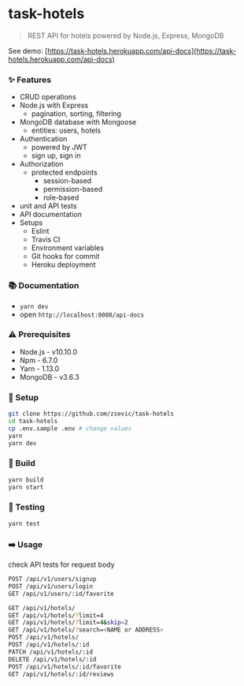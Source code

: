 # task-hotels

> REST API for hotels powered by Node.js, Express, MongoDB

See demo: [https://task-hotels.herokuapp.com/api-docs](https://task-hotels.herokuapp.com/api-docs)

### :sparkles: Features

- CRUD operations
- Node.js with Express
    - pagination, sorting, filtering
- MongoDB database with Mongoose
    - entities: users, hotels
- Authentication
    - powered by JWT
    - sign up, sign in
- Authorization
    - protected endpoints
        - session-based
        - permission-based
        - role-based
- unit and API tests
- API documentation
- Setups
    - Eslint
    - Travis CI
    - Environment variables
    - Git hooks for commit
    - Heroku deployment

### :books: Documentation

* `yarn dev`
* open `http://localhost:8080/api-docs`

### :warning: Prerequisites

* Node.js - v10.10.0
* Npm - 6.7.0
* Yarn - 1.13.0
* MongoDB - v3.6.3

### :wrench: Setup

```bash
git clone https://github.com/zsevic/task-hotels
cd task-hotels
cp .env.sample .env # change values
yarn
yarn dev
```

### :construction_worker: Build

```bash
yarn build
yarn start
```

### :rotating_light: Testing

```bash
yarn test
```

### :arrow_right: Usage

check API tests for request body

```bash
POST /api/v1/users/signup
POST /api/v1/users/login
GET /api/v1/users/:id/favorite

GET /api/v1/hotels/
GET /api/v1/hotels/?limit=4
GET /api/v1/hotels/?limit=4&skip=2
GET /api/v1/hotels/?search=<NAME or ADDRESS>
POST /api/v1/hotels/
POST /api/v1/hotels/:id
PATCH /api/v1/hotels/:id
DELETE /api/v1/hotels/:id
POST /api/v1/hotels/:id/favorite
GET /api/v1/hotels/:id/reviews
```
